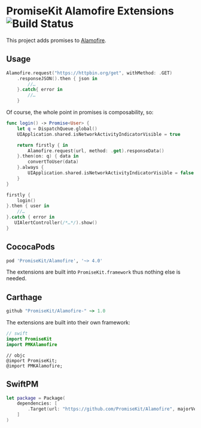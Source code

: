 # PromiseKit Alamofire Extensions ![Build Status]

This project adds promises to [Alamofire](https://github.com/Alamofire/Alamofire).

## Usage

```swift
Alamofire.request("https://httpbin.org/get", withMethod: .GET)
    .responseJSON().then { json in
        //…
    }.catch{ error in
        //…
    }
```

Of course, the whole point in promises is composability, so:

```swift
func login() -> Promise<User> {
    let q = DispatchQueue.global()
    UIApplication.shared.isNetworkActivityIndicatorVisible = true

    return firstly { in
        Alamofire.request(url, method: .get).responseData()
    }.then(on: q) { data in
        convertToUser(data)
    }.always {
        UIApplication.shared.isNetworkActivityIndicatorVisible = false
    }
}

firstly {
    login()
}.then { user in
    //…
}.catch { error in
   UIAlertController(/*…*/).show() 
}
```

## CococaPods

```ruby
pod 'PromiseKit/Alamofire', '~> 4.0'
```

The extensions are built into `PromiseKit.framework` thus nothing else is needed.

## Carthage

```ruby
github "PromiseKit/Alamofire-" ~> 1.0
```

The extensions are built into their own framework:

```swift
// swift
import PromiseKit
import PMKAlamofire
```

```objc
// objc
@import PromiseKit;
@import PMKAlamofire;
```

## SwiftPM

```swift
let package = Package(
    dependencies: [
        .Target(url: "https://github.com/PromiseKit/Alamofire", majorVersion: 1)
    ]
)
```


[Build Status]: https://travis-ci.org/PromiseKit/Alamofire.svg?branch=master
